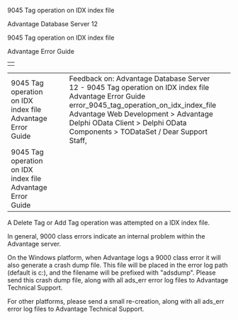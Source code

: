 9045 Tag operation on IDX index file




Advantage Database Server 12  

9045 Tag operation on IDX index file

Advantage Error Guide

|  |
| --- |
|  |

|  |  |  |  |  |
| --- | --- | --- | --- | --- |
| 9045 Tag operation on IDX index file  Advantage Error Guide |  |  | Feedback on: Advantage Database Server 12 - 9045 Tag operation on IDX index file Advantage Error Guide error\_9045\_tag\_operation\_on\_idx\_index\_file Advantage Web Development > Advantage Delphi OData Client > Delphi OData Components > TODataSet / Dear Support Staff, |  |
| 9045 Tag operation on IDX index file  Advantage Error Guide |  |  |  |  |

A Delete Tag or Add Tag operation was attempted on a IDX index file.

In general, 9000 class errors indicate an internal problem within the Advantage server.

On the Windows platform, when Advantage logs a 9000 class error it will also generate a crash dump file. This file will be placed in the error log path (default is c:\), and the filename will be prefixed with "adsdump". Please send this crash dump file, along with all ads\_err error log files to Advantage Technical Support.

For other platforms, please send a small re-creation, along with all ads\_err error log files to Advantage Technical Support.